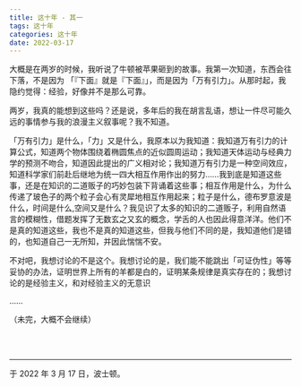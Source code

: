 ```yaml
---
title: 这十年 - 其一
tags: 这十年
categories: 这十年
date: 2022-03-17
---
```


大概是在两岁的时候，我听说了牛顿被苹果砸到的故事。我第一次知道，东西会往下落，不是因为 「『下面』就是『下面』」，而是因为「万有引力」。从那时起，我隐约觉得：经验，好像并不是那么可靠。

两岁，我真的能想到这些吗？还是说，多年后的我在胡言乱语，想让一件尽可能久远的事情参与我的浪漫主义叙事呢？我不知道。

「万有引力」是什么，「力」又是什么，我原本以为我知道：我知道万有引力的计算公式，知道两个物体围绕着椭圆焦点的近似圆周运动；我知道天体运动与经典力学的预测不吻合，知道因此提出的广义相对论；我知道万有引力是一种空间效应，知道科学家们前赴后继地为统一四大相互作用作出的努力……我到底是知道这些事，还是在知识的二道贩子的巧妙包装下背诵着这些事；相互作用是什么，为什么传递了玻色子的两个粒子会心有灵犀地相互作用起来；粒子是什么，德布罗意波是什么，时间是什么,空间又是什么？我见识了太多的知识的二道贩子，利用自然语言的模糊性，借题发挥了无数玄之又玄的概念，学舌的人也因此得意洋洋。他们不是真的知道这些，我也不是真的知道这些，但我与他们不同的是，我知道他们是错的，也知道自己一无所知，并因此惴惴不安。

不对吧，我想讨论的不是这个。我想讨论的是，我们能不能跳出「可证伪性」等等妥协的办法，证明世界上所有的羊都是白的，证明某条规律是真实存在的；我想讨论的是经验主义，和对经验主义的无意识

……

（未完，大概不会继续）

<br>

<br>

------

于 2022 年 3 月 17 日，波士顿。
